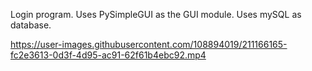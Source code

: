 Login program. Uses PySimpleGUI as the GUI module. Uses mySQL as database. 

https://user-images.githubusercontent.com/108894019/211166165-fc2e3613-0d3f-4d95-ac91-62f61b4ebc92.mp4
